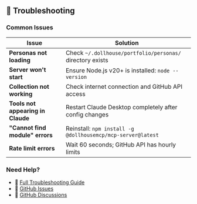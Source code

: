 ## 🔧 Troubleshooting

### Common Issues

| Issue | Solution |
|-------|----------|
| **Personas not loading** | Check `~/.dollhouse/portfolio/personas/` directory exists |
| **Server won't start** | Ensure Node.js v20+ is installed: `node --version` |
| **Collection not working** | Check internet connection and GitHub API access |
| **Tools not appearing in Claude** | Restart Claude Desktop completely after config changes |
| **"Cannot find module" errors** | Reinstall: `npm install -g @dollhousemcp/mcp-server@latest` |
| **Rate limit errors** | Wait 60 seconds; GitHub API has hourly limits |

### Need Help?

- 📖 [Full Troubleshooting Guide](docs/TROUBLESHOOTING.md)
- 💬 [GitHub Issues](https://github.com/DollhouseMCP/mcp-server/issues)
- 💭 [GitHub Discussions](https://github.com/DollhouseMCP/mcp-server/discussions)
